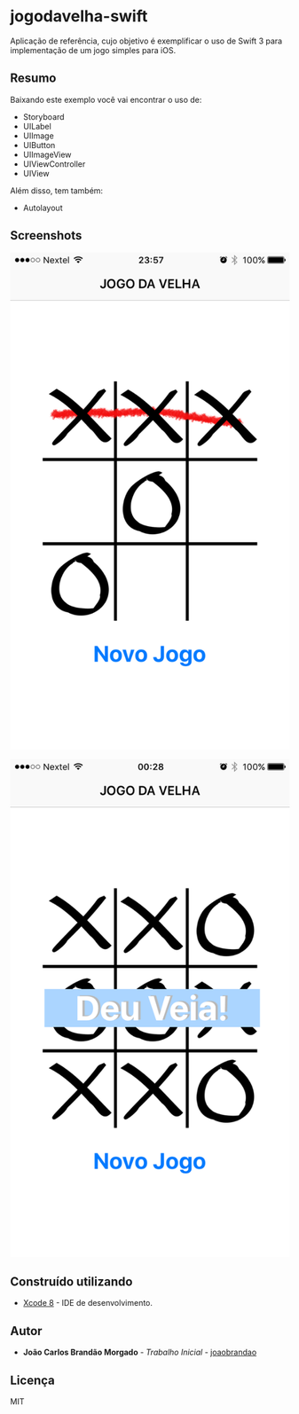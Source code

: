 # jogodavelha-swift

Aplicação de referência, cujo objetivo é exemplificar o uso de Swift 3 para implementação de um jogo simples para iOS. 

## Resumo

Baixando este exemplo você vai encontrar o uso de:
 - Storyboard
 - UILabel
 - UIImage
 - UIButton
 - UIImageView
 - UIViewController
 - UIView

Além disso, tem também:
 - Autolayout


## Screenshots
![alt tag](screenshots/jogodavelha.png "Tela do jogo demonstrando quando há vencedor.")

![alt tag](screenshots/jogodavelha2.png "Tela do jogo demonstrando quando não há vencedor.")

## Construído utilizando

* [Xcode 8](https://developer.apple.com/xcode) - IDE de desenvolvimento.

## Autor

* **João Carlos Brandão Morgado** - *Trabalho Inicial* - [joaobrandao](https://github.com/jocabrandao)

## Licença

MIT 
